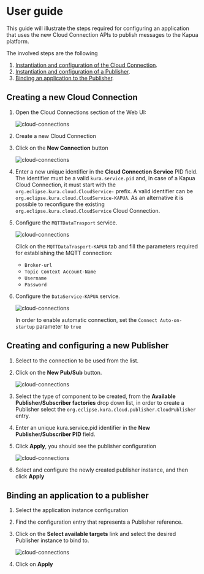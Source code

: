 # User guide

This guide will illustrate the steps required for configuring an application that uses the new Cloud Connection APIs to publish messages to the Kapua platform.

The involved steps are the following

1. [Instantiation and configuration of the Cloud Connection](#creating-a-new-cloud-connection).
2. [Instantiation and configuration of a Publisher](#creating-and-configuring-a-new-publisher).
3. [Binding an application to the Publisher](#binding-an-application-to-a-publisher).

## Creating a new Cloud Connection

1. Open the Cloud Connections section of the Web UI:

    ![cloud-connections](https://s3-us-west-2.amazonaws.com/kura-repo/kura-github-wiki-images/generic-cloud-services/cloud-connections-user-1.png)

2. Create a new Cloud Connection

3. Click on the **New Connection** button

    ![cloud-connections](https://s3-us-west-2.amazonaws.com/kura-repo/kura-github-wiki-images/generic-cloud-services/cloud-connections-user-2.png)

4. Enter a new unique identifier in the **Cloud Connection Service** PID field. The identifier must be a valid `kura.service.pid` and, in case of a Kapua Cloud Connection, it must start with the `org.eclipse.kura.cloud.CloudService-` prefix. A valid identifier can be `org.eclipse.kura.cloud.CloudService-KAPUA`. As an alternative it is possible to reconfigure the existing `org.eclipse.kura.cloud.CloudService` Cloud Connection.

5. Configure the `MQTTDataTrasport` service.

    ![cloud-connections](https://s3-us-west-2.amazonaws.com/kura-repo/kura-github-wiki-images/generic-cloud-services/cloud-connections-user-3.png)

    Click on the `MQTTDataTrasport-KAPUA` tab and fill the parameters required for establishing the MQTT connection:

    * `Broker-url`
    * `Topic Context Account-Name`
    * `Username`
    * `Password`

4. Configure the `DataService-KAPUA` service.

    ![cloud-connections](https://s3-us-west-2.amazonaws.com/kura-repo/kura-github-wiki-images/generic-cloud-services/cloud-connections-user-4.png)

    In order to enable automatic connection, set the `Connect Auto-on-startup` parameter to `true`

## Creating and configuring a new Publisher

1. Select to the connection to be used from the list.

2. Click on the **New Pub/Sub** button.

    ![cloud-connections](https://s3-us-west-2.amazonaws.com/kura-repo/kura-github-wiki-images/generic-cloud-services/cloud-connections-user-5.png)

3. Select the type of component to be created, from the **Available Publisher/Subscriber factories** drop down list, in order to create a Publisher
select the `org.eclipse.kura.cloud.publisher.CloudPublisher` entry.

4. Enter an unique kura.service.pid identifier in the **New Publisher/Subscriber PID** field.

5. Click **Apply**, you should see the publisher configuration

    ![cloud-connections](https://s3-us-west-2.amazonaws.com/kura-repo/kura-github-wiki-images/generic-cloud-services/cloud-connections-user-6.png)

1. Select and configure the newly created publisher instance, and then click **Apply**

## Binding an application to a publisher

1. Select the application instance configuration

2. Find the configuration entry that represents a Publisher reference.

3. Click on the **Select available targets** link and select the desired Publisher instance to bind to.

    ![cloud-connections](https://s3-us-west-2.amazonaws.com/kura-repo/kura-github-wiki-images/generic-cloud-services/cloud-connections-user-7.png)

4. Click on **Apply**
